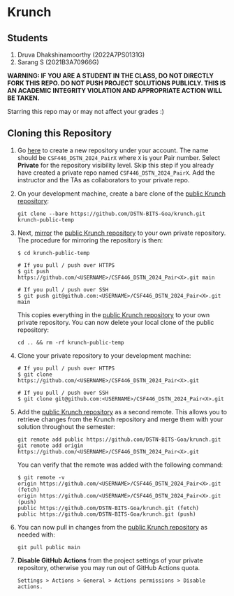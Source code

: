 # Krunch

## Students

1. Druva Dhakshinamoorthy (2022A7PS0131G)
2. Sarang S  (2021B3A70966G)

**WARNING: IF YOU ARE A STUDENT IN THE CLASS, DO NOT DIRECTLY FORK THIS REPO. DO NOT PUSH PROJECT SOLUTIONS PUBLICLY. THIS IS AN ACADEMIC INTEGRITY VIOLATION AND APPROPRIATE ACTION WILL BE TAKEN.**

Starring this repo may or may not affect your grades :)

## Cloning this Repository

1. Go [here](https://github.com/new) to create a new repository under your account. The name should be `CSF446_DSTN_2024_PairX` where `X` is your Pair number. Select **Private** for the repository visibility level. Skip this step if you already have created a private repo named `CSF446_DSTN_2024_PairX`. Add the instructor and the TAs as collaborators to your private repo.

2. On your development machine, create a bare clone of the [public Krunch repository](https://github.com/DSTN-BITS-Goa/krunch):

   ```console
   git clone --bare https://github.com/DSTN-BITS-Goa/krunch.git krunch-public-temp
   ```

3. Next, [mirror](https://git-scm.com/docs/git-push#Documentation/git-push.txt---mirror) the [public Krunch repository](https://github.com/DSTN-BITS-Goa/krunch) to your own private repository. The procedure for mirroring the repository is then:

   ```console
   $ cd krunch-public-temp

   # If you pull / push over HTTPS
   $ git push https://github.com/<USERNAME>/CSF446_DSTN_2024_Pair<X>.git main

   # If you pull / push over SSH
   $ git push git@github.com:<USERNAME>/CSF446_DSTN_2024_Pair<X>.git main
   ```

   This copies everything in the [public Krunch repository](https://github.com/DSTN-BITS-Goa/krunch) to your own private repository. You can now delete your local clone of the public repository:

   ```console
   cd .. && rm -rf krunch-public-temp
   ```

4. Clone your private repository to your development machine:

   ```console
   # If you pull / push over HTTPS
   $ git clone https://github.com/<USERNAME>/CSF446_DSTN_2024_Pair<X>.git

   # If you pull / push over SSH
   $ git clone git@github.com:<USERNAME>/CSF446_DSTN_2024_Pair<X>.git
   ```

5. Add the [public Krunch repository](https://github.com/DSTN-BITS-Goa/krunch) as a second remote. This allows you to retrieve changes from the Krunch repository and merge them with your solution throughout the semester:

   ```console
   git remote add public https://github.com/DSTN-BITS-Goa/krunch.git
   git remote add origin https://github.com/<USERNAME>/CSF446_DSTN_2024_Pair<X>.git
   ```

   You can verify that the remote was added with the following command:

   ```console
   $ git remote -v
   origin https://github.com/<USERNAME>/CSF446_DSTN_2024_Pair<X>.git (fetch)
   origin https://github.com/<USERNAME>/CSF446_DSTN_2024_Pair<X>.git (push)
   public https://github.com/DSTN-BITS-Goa/krunch.git (fetch)
   public https://github.com/DSTN-BITS-Goa/krunch.git (push)
   ```

6. You can now pull in changes from the [public Krunch repository](https://github.com/DSTN-BITS-Goa/krunch) as needed with:

   ```console
   git pull public main
   ```

7. **Disable GitHub Actions** from the project settings of your private repository, otherwise you may run out of GitHub Actions quota.

   ```text
   Settings > Actions > General > Actions permissions > Disable actions.
   ```

